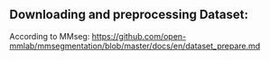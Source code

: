 ## Downloading and preprocessing Dataset:
According to MMseg: https://github.com/open-mmlab/mmsegmentation/blob/master/docs/en/dataset_prepare.md

